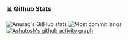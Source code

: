 ### 📊 Github Stats
![Anurag's GitHub stats](https://github-readme-stats.vercel.app/api?username=solarmove&show_icons=true&theme=transparent)
![Most commit langs](http://github-profile-summary-cards.vercel.app/api/cards/most-commit-language?username=solarmove&theme=transparent)
[![Ashutosh's github activity graph](https://github-readme-activity-graph.vercel.app/graph?username=solarmove&theme=dracula)](https://github.com/ashutosh00710/github-readme-activity-graph)
</a>

